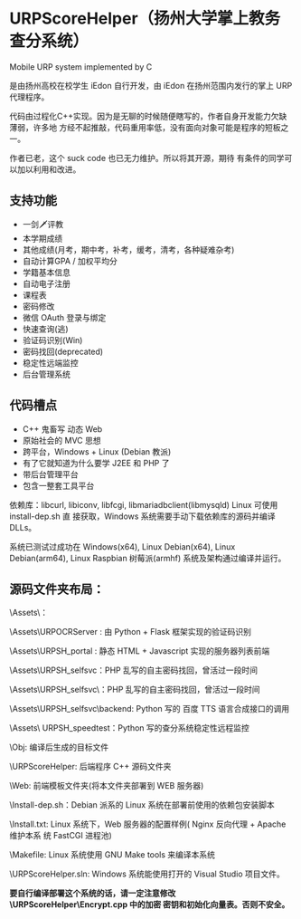 # URPScoreHelper（扬州大学掌上教务查分系统）
Mobile URP system implemented by C

是由扬州高校在校学生 iEdon 自行开发，由 iEdon 在扬州范围内发行的掌上 URP 代理程序。

代码由过程化C++实现。因为是无聊的时候随便瞎写的，作者自身开发能力欠缺薄弱，许多地
方经不起推敲，代码重用率低，没有面向对象可能是程序的短板之一。

作者已老，这个 suck code 也已无力维护。所以将其开源，期待
有条件的同学可以加以利用和改进。

## 支持功能

* 一剑🗡评教
* 本学期成绩
* 其他成绩(月考，期中考，补考，缓考，清考，各种疑难杂考)
* 自动计算GPA / 加权平均分
* 学籍基本信息
* 自动电子注册
* 课程表
* 密码修改
* 微信 OAuth 登录与绑定
* 快速查询(逃)
* 验证码识别(Win)
* 密码找回(deprecated)
* 稳定性远端监控
* 后台管理系统

## 代码槽点
* C++ 鬼畜写 动态 Web
* 原始社会的 MVC 思想
* 跨平台，Windows + Linux (Debian 教派)
* 有了它就知道为什么要学 J2EE 和 PHP 了
* 带后台管理平台
* 包含一整套工具平台

依赖库：libcurl, libiconv, libfcgi, libmariadbclient(libmysqld) Linux 可使用 install-dep.sh 直
接获取，Windows 系统需要手动下载依赖库的源码并编译 DLLs。

系统已测试过成功在 Windows(x64), Linux Debian(x64), Linux Debian(arm64), Linux Raspbian
树莓派(armhf) 系统及架构通过编译并运行。

## 源码文件夹布局：
\Assets\：

\Assets\URPOCRServer : 由 Python + Flask 框架实现的验证码识别

\Assets\URPSH_portal : 静态 HTML + Javascript 实现的服务器列表前端

\Assets\URPSH_selfsvc：PHP 乱写的自主密码找回，曾活过一段时间

\Assets\URPSH_selfsvc\：PHP 乱写的自主密码找回，曾活过一段时间

\Assets\URPSH_selfsvc\backend: Python 写的 百度 TTS 语言合成接口的调用

\Assets\ URPSH_speedtest：Python 写的查分系统稳定性远程监控

\Obj\: 编译后生成的目标文件

\URPScoreHelper\: 后端程序 C++ 源码文件夹

\Web\: 前端模板文件夹(将本文件夹部署到 WEB 服务器)

\Install-dep.sh：Debian 派系的 Linux 系统在部署前使用的依赖包安装脚本

\Install.txt: Linux 系统下，Web 服务器的配置样例( Nginx 反向代理 + Apache 维护本系
统 FastCGI 进程池)

\Makefile: Linux 系统使用 GNU Make tools 来编译本系统

\URPScoreHelper.sln: Windows 系统能使用打开的 Visual Studio 项目文件。

__要自行编译部署这个系统的话，请一定注意修改 \URPScoreHelper\Encrypt.cpp 中的加密
密钥和初始化向量表。否则不安全。__
